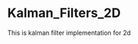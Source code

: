# Kalman_Filters_2D

This is kalman filter implementation for 2d

<!--https://stackoverflow.com/questions/13901997/kalman-2d-filter-in-python-->

